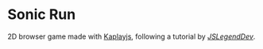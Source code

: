 # Sonic Run

2D browser game made with [Kaplayjs](https://kaplayjs.com/), following a tutorial by [_JSLegendDev_](https://www.youtube.com/watch?v=LNgGdw5WT1s).
